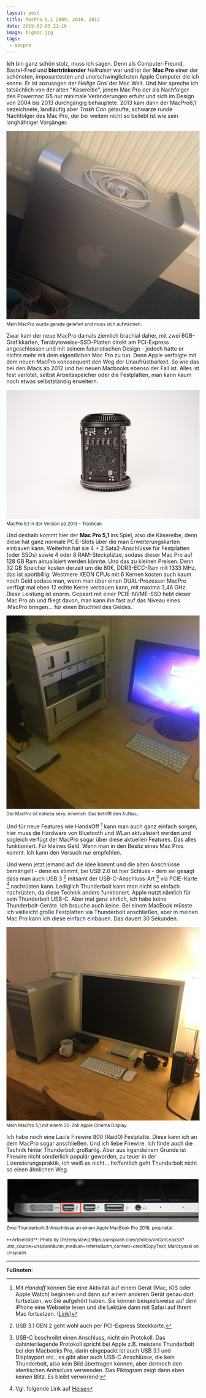 ```yaml
---
layout: post
title: MacPro 5,1 2009, 2010, 2012
date: 2019-02-03 21:16
image: bigmac.jpg
tags: 
 - macpro
---
```


**Ich** bin ganz schön stolz, muss ich sagen. Denn als Computer-Freund, Bastel-Fred und **biertrinkender** *Hellraiser* war und ist der **Mac Pro** einer der schönsten, imposantesten und unerschwinglichsten Apple Computer die ich kenne. 
Er ist sozusagen der *Heilige Gral* der Mac Welt. Und hier spreche ich tatsächlich von der alten "Käsereibe", jenem Mac Pro der als Nachfolger des Powermac G5 nur minimale Veränderungen erfuhr und sich im Design von 2004 bis 2013 durchgängig behauptete. 2013 kam dann der MacPro6,1 bezeichnete, landläufig aber *Trash Can* getaufte, schwarze runde Nachfolger des Mac Pro, der bei weitem nicht so beliebt ist wie sein langhähriger Vorgänger. <!--more-->

![MacPro 4,1](/assets/2019/02/delivery.jpg)
<small>Mein MacPro wurde gerade geliefert und muss sich aufwärmen.</small>

Zwar kam der neue MacPro damals ziemlich brachial daher, mit zwei 6GB-Grafikkarten, Terabyteweise-SSD-Platten direkt am PCI-Express angeschlossen und mit seinem futuristischen Design - jedoch hatte er nichts mehr mit dem eigentlichen Mac Pro zu tun. Denn Apple verfolgte mit dem neuen MacPro konosequent den Weg der Unaufrüstbarkeit. So wie das bei den iMacs ab 2012 und bei neuen Macbooks ebenso der Fall ist. Alles ist fest verlötet, selbst Arbeitsspeicher oder die Festplatten, man kann kaum noch etwas selbstständig erweitern.

![MacPro 6,1 2013](/assets/2019/02/macpro-trashcan.jpg)
<small>MacPro 6,1 in der Version ab 2013 - Trashcan</small>

Und deshalb kommt hier der **Mac Pro 5,1** ins Spiel, also die Käsereibe, denn diese hat ganz normale PCIE-Slots über die man Erweiterungskarten einbauen kann. Weiterhin hat sie 4 + 2 Sata2-Anschlüsse für Festplatten (oder SSDs) sowie 4 oder 8 RAM-Steckplätze, sodass dieser Mac Pro auf 128 GB Ram aktualisiert werden könnte. Und das zu kleinen Preisen. Denn 32 GB Speicher kosten derzeit um die 80€, DDR3-ECC-Ram mit 1333 MHz, das ist spottbillig. Westmere XEON CPUs mit 6 Kernen kosten auch kaum noch Geld sodass man, wenn man über einen DUAL-Prozessor MacPro verfügt mal eben 12 echte Kerne verbauen kann, mit maxima 3,46 GHz. Diese Leistung ist enorm. Gepaart mit einer PCIE-NVME-SSD hebt dieser Mac Pro ab und fliegt davon, man kann ihn fast auf das Niveau eines iMacPro bringen… für einen Bruchteil des Geldes.

![MacPro 6,1 2013](/assets/2019/02/updating.jpg)
<small>Der MacPro ist nahezu sexy, innerlich. Das betrifft den Aufbau.</small>

Und für neue Features wie HandsOff [^2] kann man auch ganz einfach sorgen, hier muss die Hardware von Bluetooth und WLan aktualisiert werden und sogleich verfügt der MacPro sogar über diese aktuellen Features. Das alles funktioniert. Für kleines Geld. Wenn man in den Besitz eines Mac Pros kommt. Ich kann den Versuch nur empfehlen.

Und wenn jetzt jemand auf die Idee kommt und die alten Anschlüsse bemängelt - denn es stimmt, bei USB 2.0 ist hier Schluss - dem sei gesagt dass man auch USB 3 [^4] mitsamt der USB-C-Anschluss-Art [^5] via PCIE-Karte [^3] nachrüsten kann. Lediglich Thunderbolt kann man nicht so einfach nachrüsten, da diese Technik anders funktionert. Apple nutzt nämlich für sein Thunderbolt USB-C. 
Aber mal ganz ehrlich, ich habe keine Thunderbolt-Geräte. Ich brauche auch keine. Bei einem MacBook müsste ich vielleicht große Festplatten via Thunderbolt anschließen, aber in meinen Mac Pro kann ich diese einfach einbauen. Das dauert 30 Sekunden.

![Mein MacPro 5,1 mit einem 30-Zoll Apple Cinema Display.](/assets/2019/02/cinema2.jpg)
<small>Mein MacPro 5,1 mit einem 30-Zoll Apple Cinema Display.</small>

Ich habe noch eine LacIe Firewire 800 (Raid0) Festplatte. Diese kann ich an dem MacPro sogar anschließen. 
Und ich liebe Firewire. Ich finde auch die Technik hinter Thunderbolt großartig. Aber aus irgendeinem Grunde ist Firewire nicht sonderlich populär geworden, zu teuer in der Lizensierungspraktik, ich weiß es nicht… hoffentlich geht Thunderbolt nicht so einen ähnlichen Weg. 

![Zwei Thunderbolt-3-Anschlüsse an einem Apple MacBook Pro 2018](/assets/2019/02/tb.png)
<small>Zwei Thunderbolt-3-Anschlüsse an einem Apple MacBook Pro 2018, proprietär.</small>

<small>
**Artikelbild**: Photo by [Przemyslaw](https://unsplash.com/photos/vnCxhLnaxS8?utm_source=unsplash&utm_medium=referral&utm_content=creditCopyText) Marczynski on Unsplash.<br />
</small>

---

**Fußnoten**:

[^2]: Mit *Handoff* können Sie eine Aktivität auf einem Gerät (Mac, iOS oder Apple Watch) beginnen und dann auf einem anderen Gerät genau dort fortsetzen, wo Sie aufgehört haben. Sie können beispielsweise auf dem iPhone eine Webseite lesen und die Lektüre dann mit Safari auf Ihrem Mac fortsetzen. ([Link](https://support.apple.com/kb/PH25169?locale=de_DE))
[^3]: Vgl. folgende Link auf [Heise](https://www.heise.de/mac-and-i/meldung/Aukey-Alter-Tower-Mac-Pro-wird-USB-C-faehig-3596683.html)
[^4]: USB 3.1 GEN 2 geht wohl auch per PCI-Express Steckkarte.
[^5]: USB-C beschreibt einen Anschluss, nicht ein Protokoll. Das dahinterliegende Protokoll spricht bei Apple z.B. meistens Thunderbolt bei den Macbooks Pro, darin eingepackt ist auch USB 3.1 und Displayport etc., es gibt aber auch USB-C Anschlüsse, die kein Thunderbolt, also kein Bild übertragen können, aber dennoch den identischen Anhscluss verwenden. Das Piktogram zeigt dann eben keinen Blitz. Es bleibt verwirrend!